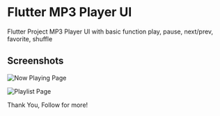 # Flutter MP3 Player UI
Flutter Project MP3 Player UI with basic function
play, pause, next/prev, favorite, shuffle

## Screenshots

![Now Playing Page](https://github.com/realino98/flutter_mp3_player/assets/63583418/9580b997-5673-441a-8d83-cb0a75f71c83)

![Playlist Page](https://github.com/realino98/flutter_mp3_player/assets/63583418/a01d0c52-a88c-4e66-93e4-637b914b1170)

Thank You,
Follow for more!

